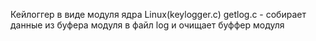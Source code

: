 Кейлоггер в виде модуля ядра Linux(keylogger.c)
getlog.c - собирает данные из буфера модуля в файл log и очищает буффер модуля

